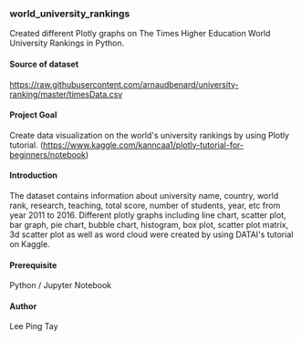 ### world_university_rankings
Created different Plotly graphs on The Times Higher Education World University Rankings in Python.

#### Source of dataset
https://raw.githubusercontent.com/arnaudbenard/university-ranking/master/timesData.csv

#### Project Goal
Create data visualization on the world's university rankings by using Plotly tutorial. 
(https://www.kaggle.com/kanncaa1/plotly-tutorial-for-beginners/notebook)

#### Introduction
The dataset contains information about university name, country, world rank, research, teaching, total score, number of students, year, etc from year 2011 to 2016. Different plotly graphs including line chart, scatter plot, bar graph, pie chart, bubble chart, histogram, box plot, scatter plot matrix, 3d scatter plot as well as word cloud were created by using DATAI's tutorial on Kaggle.

#### Prerequisite
Python / Jupyter Notebook

#### Author
Lee Ping Tay


